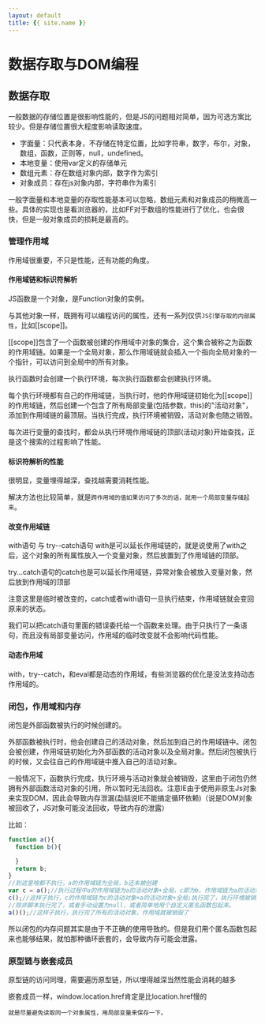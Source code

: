 ```yaml
---
layout: default
title: {{ site.name }}
---
```

# 数据存取与DOM编程
## 数据存取
一般数据的存储位置是很影响性能的，但是JS的问题相对简单，因为可选方案比较少。但是存储位置很大程度影响读取速度。

 - 字面量：只代表本身，不存储在特定位置，比如字符串，数字，布尔，对象，数组，函数，正则等，null，undefined。
 - 本地变量：使用var定义的存储单元
 - 数组元素：存在数组对象内部，数字作为索引
 - 对象成员：存在js对象内部，字符串作为索引

一般字面量和本地变量的存取性能基本可以忽略，数组元素和对象成员的稍微高一些。具体的实现也是看浏览器的，比如FF对于数组的性能进行了优化，也会很快，但是一般对象成员的损耗是最高的。

### 管理作用域
作用域很重要，不只是性能，还有功能的角度。

#### 作用域链和标识符解析
JS函数是一个对象，是Function对象的实例。

与其他对象一样，既拥有可以编程访问的属性，还有一系列仅供`JS引擎存取的内部属性`，比如[[scope]]。

[[scope]]包含了一个函数被创建的作用域中对象的集合，这个集合被称之为函数的作用域链。如果是一个全局对象，那么作用域链就会插入一个指向全局对象的一个指针，可以访问到全局中的所有对象。

执行函数时会创建一个执行环境，每次执行函数都会创建执行环境。

每个执行环境都有自己的作用域链，当执行时，他的作用域链初始化为[[scope]]的作用域链，然后创建一个包含了所有局部变量(包括参数，this)的"活动对象"，添加到作用域链的最顶层。当执行完成，执行环境被销毁，活动对象也随之销毁。

每次进行变量的查找时，都会从执行环境作用域链的顶部(活动对象)开始查找，正是这个搜索的过程影响了性能。

#### 标识符解析的性能
很明显，变量埋得越深，查找越需要消耗性能。

解决方法也比较简单，就是`跨作用域的值如果访问了多次的话，就用一个局部变量存储起来`。

#### 改变作用域链
with语句 与 try--catch语句
with是可以延长作用域链的，就是说使用了with之后，这个对象的所有属性放入一个变量对象，然后放置到了作用域链的顶部。

try...catch语句的catch也是可以延长作用域链，异常对象会被放入变量对象，然后放到作用域的顶部

注意这里是临时被改变的，catch或者with语句一旦执行结束，作用域链就会变回原来的状态。

我们可以把catch语句里面的错误委托给一个函数来处理。由于只执行了一条语句，而且没有局部变量访问，作用域的临时改变就不会影响代码性能。

#### 动态作用域
with，try--catch，和eval都是动态的作用域，有些浏览器的优化是没法支持动态作用域的。

### 闭包，作用域和内存
闭包是外部函数被执行的时候创建的。

外部函数被执行时，他会创建自己的活动对象，然后加到自己的作用域链中。闭包会被创建，作用域链初始化为外部函数的活动对象以及全局对象。然后闭包被执行的时候，又会往自己的作用域链中推入自己的活动对象。

一般情况下，函数执行完成，执行环境与活动对象就会被销毁，这里由于闭包仍然拥有外部函数活动对象的引用，所以暂时无法回收。注意IE由于使用非原生Js对象来实现DOM，因此会导致内存泄漏(勐喆说IE不能搞定循环依赖)（说是DOM对象被回收了，JS对象可能没法回收，导致内存的泄露）

比如：

```javascript
function a(){
  function b(){

  }
  return b;
}
//到这里啥都不执行，a的作用域链为全局，b还未被创建
var c = a();//执行过程中a的作用域链为a的活动对象+全局，c即为b，作用域链为a的活动对象+全局。执行完a的执行环境销毁，但是a的活动对象还存在，因为c引用着。
c();//这样子执行，c的作用域链为c的活动对象+a的活动对象+全局;执行完了，执行环境被销毁，c的作用域链为a的活动对象+全局，所以a的活动对象就不会被回收
//除非脚本执行完了，或者手动设置为null，或者简单地用个自定义匿名函数包起来。
a()();//这样子执行，执行完了所有的活动对象，作用域就被销毁了
```

所以闭包的内存问题其实是由于不正确的使用导致的。但是我们用个匿名函数包起来也能够结果，就怕那种循环嵌套的，会导致内存可能会泄露。

### 原型链与嵌套成员
原型链的访问同理，需要遍历原型链，所以埋得越深当然性能会消耗的越多

嵌套成员一样，window.location.href肯定是比location.href慢的

    就是尽量避免读取同一个对象属性，用局部变量来保存一下。
